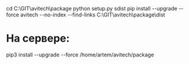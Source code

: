 cd C:\GIT\avitech\package
python setup.py sdist
pip install --upgrade --force avitech --no-index --find-links C:\GIT\avitech\package\dist
# На сервере:
pip3 install --upgrade --force /home/artem/avitech/package